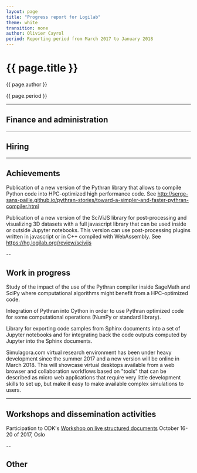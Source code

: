 ```yaml
---
layout: page
title: "Progress report for Logilab"
theme: white
transition: none
author: Olivier Cayrol
period: Reporting period from March 2017 to January 2018
---
```


# {{ page.title }}

{{ page.author }}


{{ page.period }}

---

## Finance and administration


---
## Hiring


---
## Achievements

Publication of a new version of the Pythran library that allows to
compile Python code into HPC-optimized high performance code. See
http://serge-sans-paille.github.io/pythran-stories/toward-a-simpler-and-faster-pythran-compiler.html

Publication of a new version of the SciViJS library for
post-processing and visualizing 3D datasets with a full javascript
library that can be used inside or outside Jupyter notebooks. This
version can use post-processing plugins written in javascript or in
C++ compiled with WebAssembly. See
https://hg.logilab.org/review/scivijs


--
## Work in progress

Study of the impact of the use of the Pythran compiler inside SageMath
and SciPy where computational algorithms might benefit from a
HPC-optimized code.

Integration of Pythran into Cython in order to use Pythran optimized
code for some computational operations (NumPy or standard library).

Library for exporting code samples from Sphinx documents into a set of
Jupyter notebooks and for integrating back the code outputs computed
by Jupyter into the Sphinx documents.

Simulagora.com virtual research environment has been under heavy development
since the summer 2017 and a new version will be online in March 2018. This will
showcase virtual desktops available from a web browser and collaboration
workflows based on "tools" that can be described as micro web applications that
require very little development skills to set up, but make it easy to make
available complex simulations to users.

---
## Workshops and dissemination activities

Participation to ODK's [Workshop on live structured
documents](https://github.com/OpenDreamKit/OpenDreamKit/issues/211)
October 16-20 of 2017, Oslo


--
## Other



</section>
